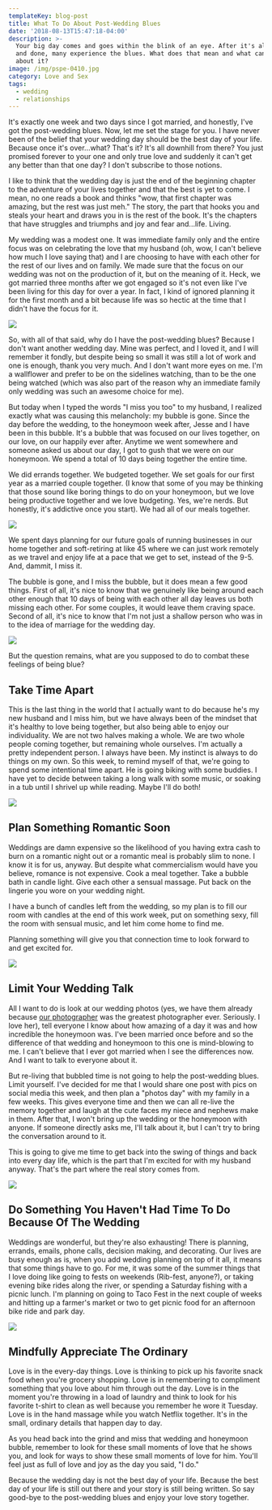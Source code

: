 ```yaml
---
templateKey: blog-post
title: What To Do About Post-Wedding Blues
date: '2018-08-13T15:47:18-04:00'
description: >-
  Your big day comes and goes within the blink of an eye. After it's all said
  and done, many experience the blues. What does that mean and what can you do
  about it? 
image: /img/pspe-0410.jpg
category: Love and Sex
tags:
  - wedding
  - relationships
---
```

It's exactly one week and two days since I got married, and honestly, I've got the post-wedding blues. Now, let me set the stage for you. I have never been of the belief that your wedding day should be the best day of your life. Because once it's over...what? That's it? It's all downhill from there? You just promised forever to your one and only true love and suddenly it can't get any better than that one day? I don't subscribe to those notions. 

I like to think that the wedding day is just the end of the beginning chapter to the adventure of your lives together and that the best is yet to come. I mean, no one reads a book and thinks "wow, that first chapter was amazing, but the rest was just meh." The story, the part that hooks you and steals your heart and draws you in is the rest of the book. It's the chapters that have struggles and triumphs and joy and fear and...life. Living. 

My wedding was a modest one. It was immediate family only and the entire focus was on celebrating the love that my husband (oh, wow, I can't believe how much I love saying that) and I are choosing to have with each other for the rest of our lives and on family. We made sure that the focus on our wedding was not on the production of it, but on the meaning of it. Heck, we got married three months after we got engaged so it's not even like I've been living for this day for over a year. In fact, I kind of ignored planning it for the first month and a bit because life was so hectic at the time that I didn't have the focus for it. 

![](/img/pspe-0302.jpg)

So, with all of that said, why do I have the post-wedding blues? Because I don't want another wedding day. Mine was perfect, and I loved it, and I will remember it fondly, but despite being so small it was still a lot of work and one is enough, thank you very much. And I don't want more eyes on me. I'm a wallflower and prefer to be on the sidelines watching, than to be the one being watched (which was also part of the reason why an immediate family only wedding was such an awesome choice for me). 

But today when I typed the words "I miss you too" to my husband, I realized exactly what was causing this melancholy: my bubble is gone. Since the day before the wedding, to the honeymoon week after, Jesse and I have been in this bubble. It's a bubble that was focused on our lives together, on our love, on our happily ever after. Anytime we went somewhere and someone asked us about our day, I got to gush that we were on our honeymoon. We spend a total of 10 days being together the entire time. 

We did errands together. We budgeted together. We set goals for our first year as a married couple together. (I know that some of you may be thinking that those sound like boring things to do on your honeymoon, but we love being productive together and we love budgeting. Yes, we're nerds. But honestly, it's addictive once you start). We had all of our meals together.  

![](/img/pspe-0410.jpg)

We spent days planning for our future goals of running businesses in our home together and soft-retiring at like 45 where we can just work remotely as we travel and enjoy life at a pace that we get to set, instead of the 9-5. And, dammit, I miss it.

The bubble is gone, and I miss the bubble, but it does mean a few good things. First of all, it's nice to know that we genuinely like being around each other enough that 10 days of being with each other all day leaves us both missing each other. For some couples, it would leave them craving space. Second of all, it's nice to know that I'm not just a shallow person who was in to the idea of marriage for the wedding day. 

![](/img/pspe-0726.jpg)

But the question remains, what are you supposed to do to combat these feelings of being blue? 

## Take Time Apart

This is the last thing in the world that I actually want to do because he's my new husband and I miss him, but we have always been of the mindset that it's healthy to love being together, but also being able to enjoy our individuality. We are not two halves making a whole. We are two whole people coming together, but remaining whole ourselves. I'm actually a pretty independent person. I always have been. My instinct is always to do things on my own. So this week, to remind myself of that, we're going to spend some intentional time apart. He is going biking with some buddies. I have yet to decide between taking a long walk with some music, or soaking in a tub until I shrivel up while reading. Maybe I'll do both! 

![](/img/1f5yy0.jpg)

## Plan Something Romantic Soon

Weddings are damn expensive so the likelihood of you having extra cash to burn on a romantic night out or a romantic meal is probably slim to none. I know it is for us, anyway. But despite what commercialism would have you believe, romance is not expensive. Cook a meal together. Take a bubble bath in candle light. Give each other a sensual massage. Put back on the lingerie you wore on your wedding night. 

I have a bunch of candles left from the wedding, so my plan is to fill our room with candles at the end of this work week, put on something sexy, fill the room with sensual music, and let him come home to find me. 

Planning something will give you that connection time to look forward to and get excited for. 

![](/img/1de3dfd520570a155135abf9f5558b1d.png)

## Limit Your Wedding Talk

All I want to do is look at our wedding photos (yes, we have them already because [our photographer](http://www.pinksparkphoto.com/) was the greatest photographer ever. Seriously. I love her), tell everyone I know about how amazing of a day it was and how incredible the honeymoon was. I've been married once before and so the difference of that wedding and honeymoon to this one is mind-blowing to me. I can't believe that I ever got married when I see the differences now. And I want to talk to everyone about it. 

But re-living that bubbled time is not going to help the post-wedding blues. Limit yourself. I've decided for me that I would share one post with pics on social media this week, and then plan a "photos day" with my family in a few weeks. This gives everyone time and then we can all re-live the memory together and laugh at the cute faces my niece and nephews make in them. After that, I won't bring up the wedding or the honeymoon with anyone. If someone directly asks me, I'll talk about it, but I can't try to bring the conversation around to it. 

This is going to give me time to get back into the swing of things and back into every day life, which is the part that I'm excited for with my husband anyway. That's the part where the real story comes from. 

![](/img/one-does-not-5b7204.jpg)

## Do Something You Haven't Had Time To Do Because Of The Wedding

Weddings are wonderful, but they're also exhausting! There is planning, errands, emails, phone calls, decision making, and decorating. Our lives are busy enough as is, when you add wedding planning on top of it all, it means that some things have to go. For me, it was some of the summer things that I love doing like going to fests on weekends (Rib-fest, anyone?), or taking evening bike rides along the river, or spending a Saturday fishing with a picnic lunch. I'm planning on going to Taco Fest in the next couple of weeks and hitting up a farmer's market or two to get picnic food for an afternoon bike ride and park day.

![](/img/picnic-918754_1920.jpg)

## Mindfully Appreciate The Ordinary

Love is in the every-day things. Love is thinking to pick up his favorite snack food when you're grocery shopping. Love is in remembering to compliment something that you love about him through out the day. Love is in the moment you're throwing in a load of laundry and think to look for his favorite t-shirt to clean as well because you remember he wore it Tuesday. Love is in the hand massage while you watch Netflix together. It's in the small, ordinary details that happen day to day. 

As you head back into the grind and miss that wedding and honeymoon bubble, remember to look for these small moments of love that he shows you, and look for ways to show these small moments of love for him. You'll feel just as full of love and joy as the day you said, "I do." 

Because the wedding day is not the best day of your life. Because the best day of your life is still out there and your story is still being written. So say good-bye to the post-wedding blues and enjoy your love story together.
